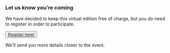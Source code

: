 <!--
.. title: Register
.. slug: register
.. date: 2021-05-14 13:14:47 UTC
.. tags: 
.. category: 
.. link: 
.. description: Friends of Good Software (FroGS) open space conference - register
.. type: text
-->



### Let us know you’re coming

We have decided to keep this virtual edition free of charge, but you do need to register in order to participate.

<button><a href="https://forms.gle/PyP3uxjCeLasDkQG6" target="_blank">Register here!</a></button>

We'll send you more details closer to the event.
